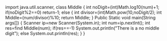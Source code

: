 import java.util.scanner,
class Middle
{
int noDigit=(int)Math.log10(num)+1;
if(noDigit%2==0)
  return-1;
else
{
   int divisor=(int)Math.pow(10,noDigit/2);
   int Middle=(num/divisor)%10;
   return Middle;
}
Public Static void main(String args[])
{
Scanner ip=new Scanner(System.in);
int num=ip.nextInt();
int res=find Middle(num);
if(res==-1)
System.out.println("There is a no middle digit");
else
System.out.println(res);
}
}
   

